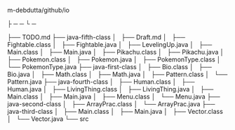 m-debdutta/github/io

├ ─ ─ └ ─


├── TODO.md
├── java-fifth-class
│   ├── Draft.md
│   ├── Fightable.class
│   ├── Fightable.java
│   ├── LevelingUp.java
│   ├── Main.class
│   ├── Main.java
│   ├── Pikachu.class
│   ├── Pikachu.java
│   ├── Pokemon.class
│   ├── Pokemon.java
│   ├── PokemonType.class
│   └── PokemonType.java
├── java-first-class
│   ├── Bio.class
│   ├── Bio.java
│   ├── Math.class
│   ├── Math.java
│   ├── Pattern.class
│   └── Pattern.java
├── java-fourth-class
│   ├── Human.class
│   ├── Human.java
│   ├── LivingThing.class
│   ├── LivingThing.java
│   ├── Main.class
│   ├── Main.java
│   ├── Menu.class
│   └── Menu.java
├── java-second-class
│   ├── ArrayPrac.class
│   └── ArrayPrac.java
├── java-third-class
│   ├── Main.class
│   ├── Main.java
│   ├── Vector.class
│   └── Vector.java
└── src